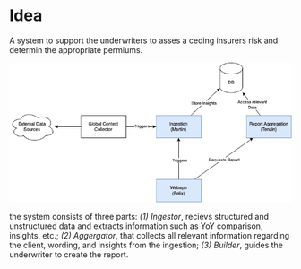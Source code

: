 # Idea

A system to support the underwriters to asses a ceding insurers risk and determin the appropriate permiums.

![](./assets/context.dio.png)

the system consists of three parts: *(1) Ingestor*, recievs structured and unstructured data and extracts information such as YoY comparison, insights, etc.; *(2) Aggergator*, that collects all relevant information regarding the client, wording, and insights from the ingestion; *(3) Builder*, guides the underwriter to create the report.